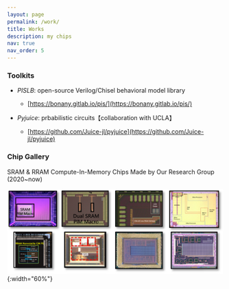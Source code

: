 ```yaml
---
layout: page
permalink: /work/
title: Works
description: my chips
nav: true
nav_order: 5
---
```


### Toolkits

- *PISLB*: open-source Verilog/Chisel behavioral model library
  - [https://bonany.gitlab.io/pis/](https://bonany.gitlab.io/pis/)

- *Pyjuice*: prbabilistic circuits【collaboration with UCLA】
  - [https://github.com/Juice-jl/pyjuice](https://github.com/Juice-jl/pyjuice)


### Chip Gallery

SRAM & RRAM Compute-In-Memory Chips Made by Our Research Group (2020~now)

![Our Chips](/assets/img/chips.png){:width="60%"}


